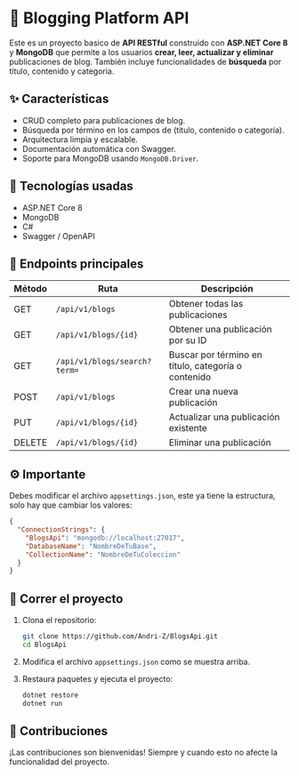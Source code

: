 # 📰 Blogging Platform API

Este es un proyecto basico de **API RESTful** construido con **ASP.NET Core 8** y **MongoDB** que permite a los usuarios **crear, leer, actualizar y eliminar** publicaciones de blog. También incluye funcionalidades de **búsqueda** por titulo, contenido y categoria.

## ✨ Características

- CRUD completo para publicaciones de blog.
- Búsqueda por término en los campos de (titulo, contenido o categoría).
- Arquitectura limpia y escalable.
- Documentación automática con Swagger.
- Soporte para MongoDB usando `MongoDB.Driver`.

## 🧱 Tecnologías usadas

- ASP.NET Core 8
- MongoDB
- C#
- Swagger / OpenAPI

## 🚀 Endpoints principales

| Método | Ruta                     | Descripción                                |
|--------|--------------------------|--------------------------------------------|
| GET    | `/api/v1/blogs`          | Obtener todas las publicaciones            |
| GET    | `/api/v1/blogs/{id}`     | Obtener una publicación por su ID          |
| GET    | `/api/v1/blogs/search?term=` | Buscar por término en título, categoría o contenido |
| POST   | `/api/v1/blogs`          | Crear una nueva publicación                |
| PUT    | `/api/v1/blogs/{id}`     | Actualizar una publicación existente       |
| DELETE | `/api/v1/blogs/{id}`     | Eliminar una publicación                   |


## ⚙️ Importante

Debes modificar el archivo `appsettings.json`, este ya tiene la estructura, solo hay que cambiar los valores:

```json
{
  "ConnectionStrings": {
    "BlogsApi": "mongodb://localhost:27017",
    "DatabaseName": "NombreDeTuBase",
    "CollectionName": "NombreDeTuColeccion"
  }
}
```

## 🚴 Correr el proyecto

1. Clona el repositorio:
   ```bash
   git clone https://github.com/Andri-Z/BlogsApi.git
   cd BlogsApi
   ```

2. Modifica el archivo `appsettings.json` como se muestra arriba.

3. Restaura paquetes y ejecuta el proyecto:
   ```bash
   dotnet restore
   dotnet run
   ```
## 🙌 Contribuciones

¡Las contribuciones son bienvenidas! Siempre y cuando esto no afecte la funcionalidad del proyecto.
